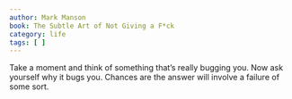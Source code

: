 ```yaml
---
author: Mark Manson
book: The Subtle Art of Not Giving a F*ck
category: life
tags: [ ]
---
```

Take a moment and think of something that’s really bugging you. Now ask yourself why it bugs you. Chances are the answer will involve a failure of some sort.

